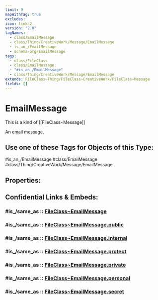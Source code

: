 ```yaml
---
limit: 9
mapWithTag: true
excludes: 
icon: link-2
version: "2.0"
tagNames:
  - class/EmailMessage
  - class/Thing/CreativeWork/Message/EmailMessage
  - is_an_/EmailMessage
  - schema-org/EmailMessage
tags:
  - class/FileClass
  - class/EmailMessage
  - "#is_an_/EmailMessage"
  - class/Thing/CreativeWork/Message/EmailMessage
extends: FileClass~Thing/FileClass~CreativeWork/FileClass~Message
fields: []
---
```


# EmailMessage
This is a kind of [[FileClass~Message]]

An email message.


## Use one of these Tags for Objects of this Type:

#is_an_/EmailMessage
#class/EmailMessage
#class/Thing/CreativeWork/Message/EmailMessage

## Properties:


## Confidential Links & Embeds: 

### #is_/same_as :: [FileClass~EmailMessage](/_Standards/fileClass/FileClass~Thing/FileClass~CreativeWork/FileClass~Message/FileClass~EmailMessage.md) 

### #is_/same_as :: [FileClass~EmailMessage.public](/_public/fileClass/FileClass~Thing/FileClass~CreativeWork/FileClass~Message/FileClass~EmailMessage.public.md) 

### #is_/same_as :: [FileClass~EmailMessage.internal](/_internal/fileClass/FileClass~Thing/FileClass~CreativeWork/FileClass~Message/FileClass~EmailMessage.internal.md) 

### #is_/same_as :: [FileClass~EmailMessage.protect](/_protect/fileClass/FileClass~Thing/FileClass~CreativeWork/FileClass~Message/FileClass~EmailMessage.protect.md) 

### #is_/same_as :: [FileClass~EmailMessage.private](/_private/fileClass/FileClass~Thing/FileClass~CreativeWork/FileClass~Message/FileClass~EmailMessage.private.md) 

### #is_/same_as :: [FileClass~EmailMessage.personal](/_personal/fileClass/FileClass~Thing/FileClass~CreativeWork/FileClass~Message/FileClass~EmailMessage.personal.md) 

### #is_/same_as :: [FileClass~EmailMessage.secret](/_secret/fileClass/FileClass~Thing/FileClass~CreativeWork/FileClass~Message/FileClass~EmailMessage.secret.md)

